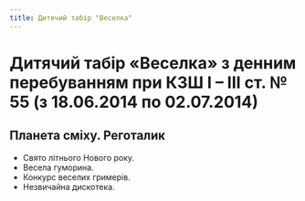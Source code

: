 ```yaml
---
title: Дитячий табір "Веселка"
---
```


# Дитячий табір «Веселка» з денним перебуванням при КЗШ І – ІІІ ст. № 55 (з 18.06.2014 по 02.07.2014)

## Планета сміху. Реготалик

- Свято літнього Нового року.
- Весела гуморина.
- Конкурс веселих гримерів.
- Незвичайна дискотека.

<slideshow id="_/72157646826401554" />
